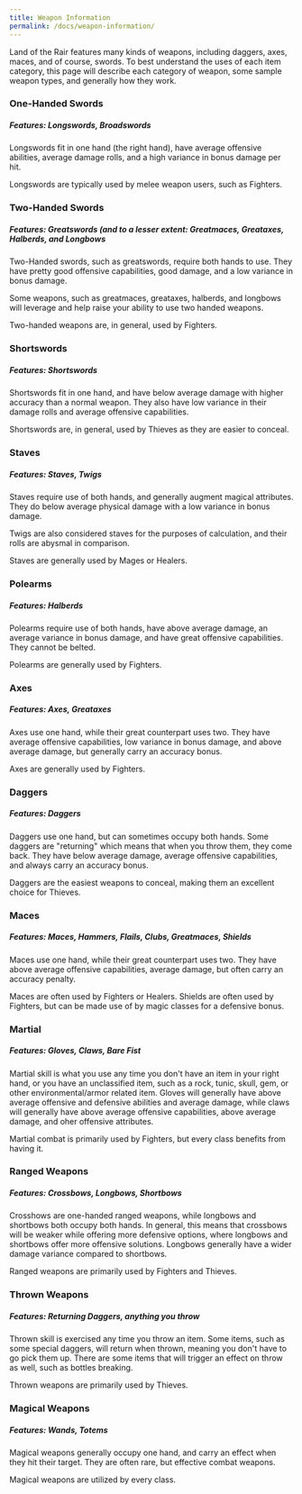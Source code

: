 ```yaml
---
title: Weapon Information
permalink: /docs/weapon-information/
---
```


Land of the Rair features many kinds of weapons, including daggers, axes, maces, and of course, swords. To best understand the uses of each item category, this page will describe each category of weapon, some sample weapon types, and generally how they work.

### One-Handed Swords
##### _Features: Longswords, Broadswords_

Longswords fit in one hand (the right hand), have average offensive abilities, average damage rolls, and a high variance in bonus damage per hit.

Longswords are typically used by melee weapon users, such as Fighters.

### Two-Handed Swords
##### _Features: Greatswords (and to a lesser extent: Greatmaces, Greataxes, Halberds, and Longbows_

Two-Handed swords, such as greatswords, require both hands to use. They have pretty good offensive capabilities, good damage, and a low variance in bonus damage.

Some weapons, such as greatmaces, greataxes, halberds, and longbows will leverage and help raise your ability to use two handed weapons.

Two-handed weapons are, in general, used by Fighters.

### Shortswords
##### _Features: Shortswords_

Shortswords fit in one hand, and have below average damage with higher accuracy than a normal weapon. They also have low variance in their damage rolls and average offensive capabilities.

Shortswords are, in general, used by Thieves as they are easier to conceal.

### Staves
##### _Features: Staves, Twigs_

Staves require use of both hands, and generally augment magical attributes. They do below average physical damage with a low variance in bonus damage.

Twigs are also considered staves for the purposes of calculation, and their rolls are abysmal in comparison.

Staves are generally used by Mages or Healers.

### Polearms
##### _Features: Halberds_

Polearms require use of both hands, have above average damage, an average variance in bonus damage, and have great offensive capabilities. They cannot be belted.

Polearms are generally used by Fighters.

### Axes
##### _Features: Axes, Greataxes_

Axes use one hand, while their great counterpart uses two. They have average offensive capabilities, low variance in bonus damage, and above average damage, but generally carry an accuracy bonus.

Axes are generally used by Fighters.

### Daggers
##### _Features: Daggers_

Daggers use one hand, but can sometimes occupy both hands. Some daggers are "returning" which means that when you throw them, they come back. They have below average damage, average offensive capabilities, and always carry an accuracy bonus.

Daggers are the easiest weapons to conceal, making them an excellent choice for Thieves.

### Maces
##### _Features: Maces, Hammers, Flails, Clubs, Greatmaces, Shields_

Maces use one hand, while their great counterpart uses two. They have above average offensive capabilities, average damage, but often carry an accuracy penalty.

Maces are often used by Fighters or Healers. Shields are often used by Fighters, but can be made use of by magic classes for a defensive bonus.

### Martial
##### _Features: Gloves, Claws, Bare Fist_

Martial skill is what you use any time you don't have an item in your right hand, or you have an unclassified item, such as a rock, tunic, skull, gem, or other environmental/armor related item. Gloves will generally have above average offensive and defensive abilities and average damage, while claws will generally have above average offensive capabilities, above average damage, and oher offensive attributes.

Martial combat is primarily used by Fighters, but every class benefits from having it.

### Ranged Weapons
##### _Features: Crossbows, Longbows, Shortbows_

Crosshows are one-handed ranged weapons, while longbows and shortbows both occupy both hands. In general, this means that crossbows will be weaker while offering more defensive options, where longbows and shortbows offer more offensive solutions. Longbows generally have a wider damage variance compared to shortbows.

Ranged weapons are primarily used by Fighters and Thieves.

### Thrown Weapons
##### _Features: Returning Daggers, anything you throw_

Thrown skill is exercised any time you throw an item. Some items, such as some special daggers, will return when thrown, meaning you don't have to go pick them up. There are some items that will trigger an effect on throw as well, such as bottles breaking.

Thrown weapons are primarily used by Thieves.

### Magical Weapons
##### _Features: Wands, Totems_

Magical weapons generally occupy one hand, and carry an effect when they hit their target. They are often rare, but effective combat weapons.

Magical weapons are utilized by every class.

